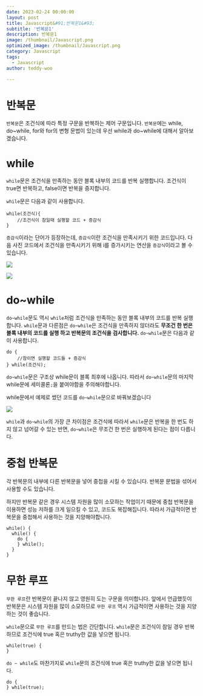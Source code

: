 ```yaml
---
date: 2023-02-24 00:00:00
layout: post
title: Javascript&#91;반복문1&#93; 
subtitle: '반복문1'
description: 반복문1
image: /thumbnail/Javascript.png
optimized_image: /thumbnail/Javascript.png
category: Javascript
tags:
  - Javascript
author: teddy-woo

---
```


# 반복문

`반복문`은 조건식에 따라 특정 구문을 반복하는 제어 구문입니다. `반복문`에는 while, do~while, for와 for의 변형 문법이 있는데 우선 while과 do~while에 대해서 알아보겠습니다.

# while

`while`문은 조건식을 만족하는 동안 블록 내부의 코드를 반복 실행합니다. 조건식이 true면 반복하고, false이면 반복을 중지합니다.

`while`문은 다음과 같이 사용합니다.

```
while(조건식){
	//조건식이 참일때 실행할 코드 + 증감식
}
```

`증감식`이라는 단어가 등장하는데, `증감식`이란 조건식을 만족시키기 위한 코드입니다. 다음 사진 코드에서 조건식을 만족시키기 위해 i를 증가시키는 연산을 `증감식`이라고 볼 수 있습니다.

![](https://velog.velcdn.com/images%2Fbami%2Fpost%2F482e1566-54fb-4887-9078-ca8cf3f79d34%2Fimage.png)

![](https://velog.velcdn.com/images%2Fbami%2Fpost%2F61408c2a-55bb-4401-89dc-c15aae84afaf%2Fimage.png)

# do~while

`do~while`문도 역시 `while`처럼 조건식을 만족하는 동안 블록 내부의 코드를 반복 실행합니다. `while`문과 다른점은 `do~while`은 조건식을 만족하지 않더라도 **무조건 한 번은 블록 내부의 코드를 실행 하고 반복문의 조건식을 검사합니다.** `do~while`문은 다음과 같이 사용합니다.

```
do {
	//참이면 실행할 코드들 + 증감식
} while(조건식);
```

`do~while`문은 구조상 while문이 블록 최후에 나옵니다. 따라서 `do~while`문의 마지막 while문에 세미콜론`;`을 붙여야함을 주의해야합니다.

while문에서 예제로 썼던 코드를 `do~while`문으로 바꿔보겠습니다

![](https://velog.velcdn.com/images%2Fbami%2Fpost%2F4cdcc757-3a80-49ba-ae9c-fcc5f8f2d258%2Fimage.png)

`while`과 `do~while`의 가장 큰 차이점은 조건식에 따라서 `while`문은 반복을 한 번도 하지 않고 넘어갈 수 있는 반면, `do~while`은 무조건 한 번은 실행하게 된다는 점이 다릅니다.

# 중첩 반복문

각 반복문의 내부에 다른 반복문을 넣어 중첩을 시킬 수 있습니다. 반복문 문법을 섞어서 사용할 수도 있습니다.

하지만 반복문 같은 경우 시스템 자원을 많이 소모하는 작업이기 때문에 중첩 반복문을 이용하면 성능 저하를 크게 일으킬 수 있고, 코드도 복잡해집니다. 따라서 가급적이면 반복문을 중첩해서 사용하는 것을 지양해야합니다.

```
while() {
  while() {
    do {
    } while();
  }
}
```

# 무한 루프

`무한 루프`란 반복문이 끝나지 않고 영원히 도는 구문을 의미합니다. 앞에서 언급했듯이 반복문은 시스템 자원을 많이 소모하므로 `무한 루프` 역시 가급적이면 사용하는 것을 지양하는 것이 좋습니다.

`while`문으로 `무한 루프`를 만드는 법은 간단합니다. `while`문은 조건식이 참일 경우 반복하므로 조건식에 true 혹은 truthy한 값을 넣으면 됩니다.

```
while(true) {
}
```

`do ~ while`도 마찬가지로 `while`문의 조건식에 true 혹은 truthy한 값을 넣으면 됩니다.

```
do {
} while(true);
```